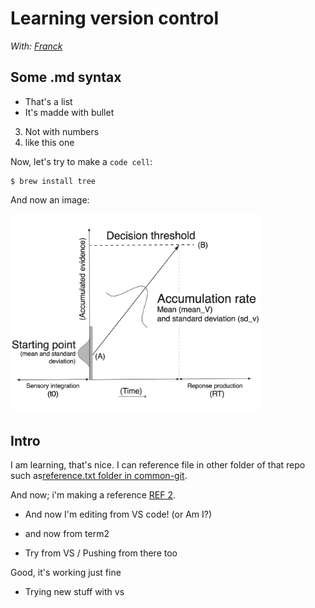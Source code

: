 # Learning version control

_With: [Franck](https://github.com/FranckPrts)_

## Some .md syntax
- That's a list
- It's madde with bullet
3. Not with numbers
4. like this one

Now, let's try to make a `code cell`:
```shell
$ brew install tree
```

And now an image:

<img src="https://github.com/FranckPrts/git-papers/blob/master/common-git/LBA-MODEL.png" width="400">

## Intro
I am learning, that's nice. I can reference file in other folder of that repo such as[reference.txt folder in common-git](https://github.com/FranckPrts/git-papers/blob/master/common-git/reference.txt).

And now; i'm making a reference [REF 2](https://www.merriam-webster.com/dictionary/reference).

- And now I'm editing from VS code!
(or Am I?)

- and now from term2

- Try from VS / Pushing from there too

Good, it's working just fine

- Trying new stuff with vs